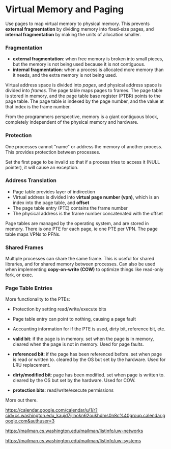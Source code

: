 # Virtual Memory and Paging

Use pages to map virtual memory to physical memory. This prevents **external fragmentation** by dividing memory into fixed-size pages, and **internal fragmentation** by making the units of allocation smaller.

### Fragmentation

- **external fragmentation**: when free memory is broken into small pieces, but the memory is not being used because it is not contiguous.
- **internal fragmentation**: when a process is allocated more memory than it needs, and the extra memory is not being used.

Virtual address space is divided into *pages*, and physical address space is divided into *frames*. The page table maps pages to frames. The page table is stored in memory, and the page table base register (PTBR) points to the page table. The page table is indexed by the page number, and the value at that index is the frame number.

From the programmers perspective, memory is a giant contiguous block, completely independent of the physical memory and hardware.

### Protection

One processes cannot "name" or address the memory of another process. This provides protection between processes.

Set the first page to be invalid so that if a process tries to access it (NULL pointer), it will cause an exception.

### Address Translation

- Page table provides layer of indirection
- Virtual address is divided into **virtual page number (vpn)**, which is an index into the page table, and **offset**
- The page table entry (PTE) contains the frame number
- The physical address is the frame number concatenated with the offset

Page tables are managed by the operating system, and are stored in memory. There is one PTE for each page, ie one PTE per VPN. The page table maps VPNs to PFNs.

### Shared Frames

Multiple processes can share the same frame. This is useful for shared libraries, and for shared memory between processes. Can also be used when implementing **copy-on-write (COW)** to optimize things like read-only fork, or exec.

### Page Table Entries

More functionality to the PTEs:

- Protection by setting read/write/execute bits
- Page table entry can point to nothing, causing a page fault
- Accounting information for if the PTE is used, dirty bit, reference bit, etc.

- **valid bit**: if the page is in memory. set when the page is in memory, cleared when the page is not in memory. Used for page faults.
- **referenced bit**: if the page has been referenced before. set when page is read or written to. cleared by the OS but set by the hardware. Used for LRU replacement.
- **dirty/modified bit**: page has been modified. set when page is written to. cleared by the OS but set by the hardware. Used for COW.
- **protection bits**: read/write/execute permissions

More out there.


https://calendar.google.com/calendar/u/1/r?cid=cs.washington.edu_kaujd7jilnokn62oukhdms0n8c%40group.calendar.google.com&authuser=3

https://mailman.cs.washington.edu/mailman/listinfo/uw-networks

https://mailman.cs.washington.edu/mailman/listinfo/uw-systems